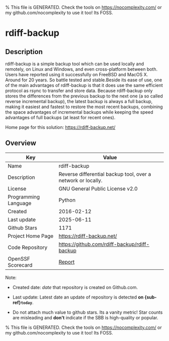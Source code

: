 
% This file is GENERATED. Check the tools on https://nocomplexity.com/ or my github.com/nocomplexity to use it too! Its FOSS. 

# rdiff-backup

## Description 

rdiff-backup is a simple backup tool which can be used locally and remotely, on Linux and Windows, and even cross-platform between both. Users have reported using it successfully on FreeBSD and MacOS X. Around for 20 years. So battle tested and stable.Beside its ease of use, one of the main advantages of rdiff-backup is that it does use the same efficient protocol as rsync to transfer and store data. Because rdiff-backup only stores the differences from the previous backup to the next one (a so called reverse incremental backup), the latest backup is always a full backup, making it easiest and fastest to restore the most recent backups, combining the space advantages of incremental backups while keeping the speed advantages of full backups (at least for recent ones).

Home page for this solution: https://rdiff-backup.net/ 

## Overview 

| Key | Value |
| --- | --- |
| Name | rdiff-backup |
| Description | Reverse differential backup tool, over a network or locally. |
| License | GNU General Public License v2.0 |
| Programming Language | Python |
| Created | 2016-02-12 |
| Last update | 2025-06-11 |
| Github Stars | 1171 |
| Project Home Page | https://rdiff-backup.net/ |
| Code Repository | https://github.com/rdiff-backup/rdiff-backup |
| OpenSSF Scorecard | [Report](https://securityscorecards.dev/viewer/?uri=github.com/rdiff-backup/rdiff-backup) |

Note:
 - Created date: *date* that repository is created on Github.com. 

- Last update: Latest date an update of repository is detected **on {sub-ref}`today`**. 

- Do not attach much value to github stars. Its a vanity metric! Star counts are misleading and 
**don't** indicate if the SBB is high-quality or popular.

% This file is GENERATED. Check the tools on https://nocomplexity.com/ or my github.com/nocomplexity to use it too! Its FOSS. 

